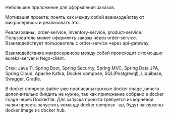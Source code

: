 Небольшое приложение для оформления заказов.

Мотивация проекта: понять как между собой взаимодействуют микросервисы и реализовать это. 

Реализованы : order-service, inventory-service, product-service.
Пользователь может оформлять заказы через order-service. Взаимодействует пользователь с order-service через api-gateway. 

Взаимодействияе микросервисов между собой происходит с помощью eureka-server и feign-client.

Стек: Java 11, Spring Boot, Spring Security, 
Spring MVC, Spring Data JPA, Spring Cloud, Apache Kafka, Docker compose, SQL(Postgresql), Liquibase, Swagger, Gradle.

В docker compose файле уже прописаны нужные docker image ,ничего дополнительно билдить не нужно, так как приложение собрано в docker image через Dockerfile. Для запуска проекта требуется из корневой папки проекта запустить команду docker compose -up, будут загружены docker image из docker hub.
